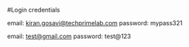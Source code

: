 #Login credentials

email: kiran.gosavi@techprimelab.com
password: mypass321

email: test@gmail.com
password: test@123